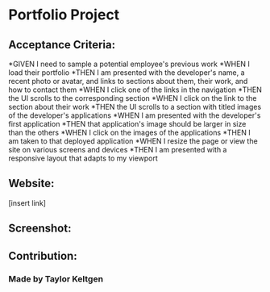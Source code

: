 # Portfolio Project


## Acceptance Criteria:

*GIVEN I need to sample a potential employee's previous work
*WHEN I load their portfolio
*THEN I am presented with the developer's name, a recent photo or avatar, and links to sections about them, their work, and how to contact them
*WHEN I click one of the links in the navigation
*THEN the UI scrolls to the corresponding section
*WHEN I click on the link to the section about their work
*THEN the UI scrolls to a section with titled images of the developer's applications
*WHEN I am presented with the developer's first application
*THEN that application's image should be larger in size than the others
*WHEN I click on the images of the applications
*THEN I am taken to that deployed application
*WHEN I resize the page or view the site on various screens and devices
*THEN I am presented with a responsive layout that adapts to my viewport

## Website:
[insert link]

## Screenshot:

## Contribution:
### Made by Taylor Keltgen
